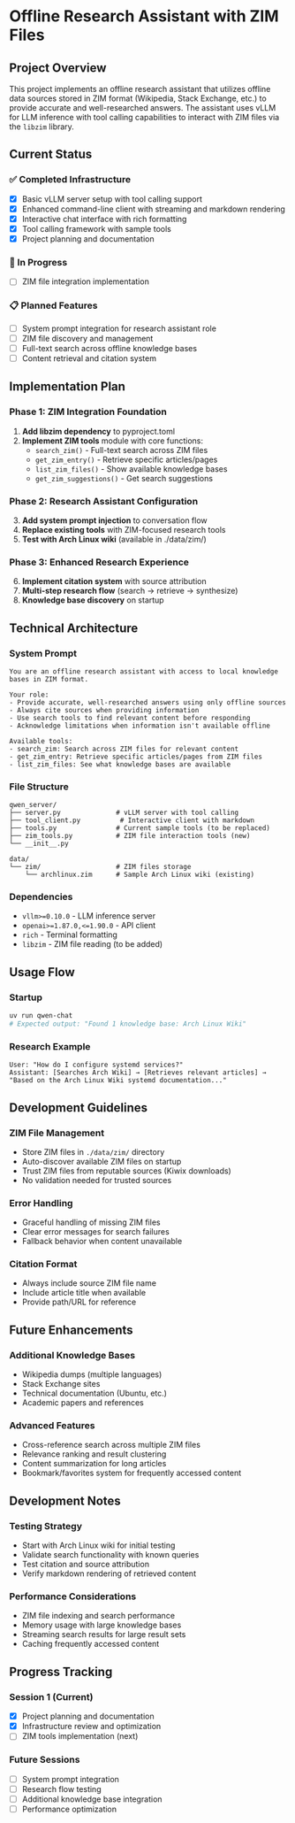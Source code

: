# Offline Research Assistant with ZIM Files

## Project Overview

This project implements an offline research assistant that utilizes offline data sources stored in ZIM format (Wikipedia, Stack Exchange, etc.) to provide accurate and well-researched answers. The assistant uses vLLM for LLM inference with tool calling capabilities to interact with ZIM files via the `libzim` library.

## Current Status

### ✅ Completed Infrastructure
- [x] Basic vLLM server setup with tool calling support
- [x] Enhanced command-line client with streaming and markdown rendering
- [x] Interactive chat interface with rich formatting
- [x] Tool calling framework with sample tools
- [x] Project planning and documentation

### 🚧 In Progress
- [ ] ZIM file integration implementation

### 📋 Planned Features
- [ ] System prompt integration for research assistant role
- [ ] ZIM file discovery and management
- [ ] Full-text search across offline knowledge bases
- [ ] Content retrieval and citation system

## Implementation Plan

### Phase 1: ZIM Integration Foundation
1. **Add libzim dependency** to pyproject.toml
2. **Implement ZIM tools** module with core functions:
   - `search_zim()` - Full-text search across ZIM files
   - `get_zim_entry()` - Retrieve specific articles/pages
   - `list_zim_files()` - Show available knowledge bases
   - `get_zim_suggestions()` - Get search suggestions

### Phase 2: Research Assistant Configuration
3. **Add system prompt injection** to conversation flow
4. **Replace existing tools** with ZIM-focused research tools
5. **Test with Arch Linux wiki** (available in ./data/zim/)

### Phase 3: Enhanced Research Experience
6. **Implement citation system** with source attribution
7. **Multi-step research flow** (search → retrieve → synthesize)
8. **Knowledge base discovery** on startup

## Technical Architecture

### System Prompt
```
You are an offline research assistant with access to local knowledge bases in ZIM format.

Your role:
- Provide accurate, well-researched answers using only offline sources
- Always cite sources when providing information
- Use search tools to find relevant content before responding
- Acknowledge limitations when information isn't available offline

Available tools:
- search_zim: Search across ZIM files for relevant content
- get_zim_entry: Retrieve specific articles/pages from ZIM files
- list_zim_files: See what knowledge bases are available
```

### File Structure
```
qwen_server/
├── server.py              # vLLM server with tool calling
├── tool_client.py          # Interactive client with markdown
├── tools.py               # Current sample tools (to be replaced)
├── zim_tools.py           # ZIM file interaction tools (new)
└── __init__.py

data/
└── zim/                   # ZIM files storage
    └── archlinux.zim      # Sample Arch Linux wiki (existing)
```

### Dependencies
- `vllm>=0.10.0` - LLM inference server
- `openai>=1.87.0,<=1.90.0` - API client
- `rich` - Terminal formatting
- `libzim` - ZIM file reading (to be added)

## Usage Flow

### Startup
```bash
uv run qwen-chat
# Expected output: "Found 1 knowledge base: Arch Linux Wiki"
```

### Research Example
```
User: "How do I configure systemd services?"
Assistant: [Searches Arch Wiki] → [Retrieves relevant articles] → 
"Based on the Arch Linux Wiki systemd documentation..."
```

## Development Guidelines

### ZIM File Management
- Store ZIM files in `./data/zim/` directory
- Auto-discover available ZIM files on startup
- Trust ZIM files from reputable sources (Kiwix downloads)
- No validation needed for trusted sources

### Error Handling
- Graceful handling of missing ZIM files
- Clear error messages for search failures
- Fallback behavior when content unavailable

### Citation Format
- Always include source ZIM file name
- Include article title when available
- Provide path/URL for reference

## Future Enhancements

### Additional Knowledge Bases
- Wikipedia dumps (multiple languages)
- Stack Exchange sites
- Technical documentation (Ubuntu, etc.)
- Academic papers and references

### Advanced Features
- Cross-reference search across multiple ZIM files
- Relevance ranking and result clustering
- Content summarization for long articles
- Bookmark/favorites system for frequently accessed content

## Development Notes

### Testing Strategy
- Start with Arch Linux wiki for initial testing
- Validate search functionality with known queries
- Test citation and source attribution
- Verify markdown rendering of retrieved content

### Performance Considerations
- ZIM file indexing and search performance
- Memory usage with large knowledge bases
- Streaming search results for large result sets
- Caching frequently accessed content

## Progress Tracking

### Session 1 (Current)
- [x] Project planning and documentation
- [x] Infrastructure review and optimization
- [ ] ZIM tools implementation (next)

### Future Sessions
- [ ] System prompt integration
- [ ] Research flow testing
- [ ] Additional knowledge base integration
- [ ] Performance optimization